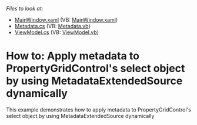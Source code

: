 <!-- default file list -->
*Files to look at*:

* [MainWindow.xaml](./CS/DXSample/MainWindow.xaml) (VB: [MainWindow.xaml](./VB/DXSample/MainWindow.xaml))
* [Metadata.cs](./CS/DXSample/Metadata.cs) (VB: [Metadata.vb](./VB/DXSample/Metadata.vb))
* [ViewModel.cs](./CS/DXSample/ViewModel.cs) (VB: [ViewModel.vb](./VB/DXSample/ViewModel.vb))
<!-- default file list end -->
# How to: Apply metadata to PropertyGridControl's select object by using MetadataExtendedSource dynamically 


This example demonstrates how to apply metadata to PropertyGridControl's select object by using MetadataExtendedSource dynamically

<br/>


